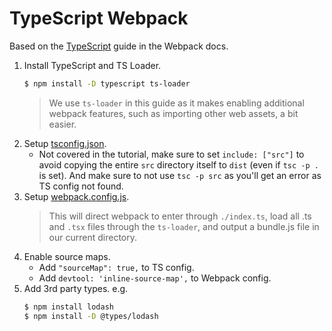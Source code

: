 # TypeScript Webpack

Based on the [TypeScript](https://webpack.js.org/guides/typescript/) guide in the Webpack docs.


1. Install TypeScript and TS Loader.
    ```sh
    $ npm install -D typescript ts-loader
    ```
    > We use `ts-loader` in this guide as it makes enabling additional webpack features, such as importing other web assets, a bit easier.
2. Setup [tsconfig.json](tsconfig.json).
    - Not covered in the tutorial, make sure to set `include: ["src"]` to avoid copying the entire `src` directory itself to `dist` (even if `tsc -p .` is set). And make sure to not use `tsc -p src` as you'll get an error as TS config not found.
3. Setup [webpack.config.js](webpack.config.js).
    > This will direct webpack to enter through `./index.ts`, load all .ts and `.tsx` files through the `ts-loader`, and output a bundle.js file in our current directory.
4. Enable source maps.
    - Add `"sourceMap": true,` to TS config.
    - Add `devtool: 'inline-source-map',` to Webpack config.
5. Add 3rd party types. e.g.
    ```sh
    $ npm install lodash
    $ npm install -D @types/lodash
    ```
